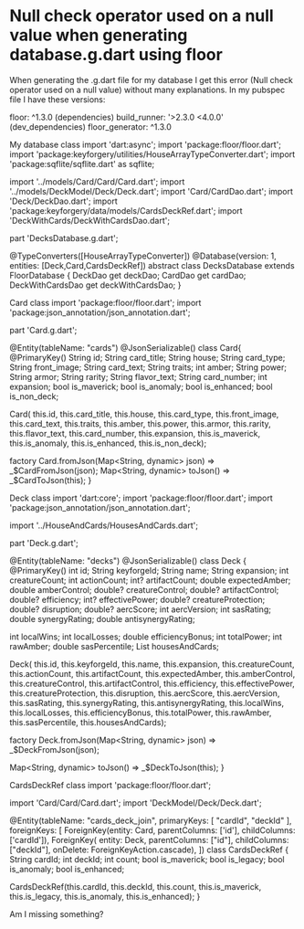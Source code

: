 
# Null check operator used on a null value when generating database.g.dart using floor

When generating the .g.dart file for my database I get this error (Null check operator used on a null value) without many explanations.
In my pubspec file I have these versions:

floor: ^1.3.0 (dependencies)
build_runner: '>2.3.0 <4.0.0' (dev_dependencies)
floor_generator: ^1.3.0

My database class
import 'dart:async';
import 'package:floor/floor.dart';
import 'package:keyforgery/utilities/HouseArrayTypeConverter.dart';
import 'package:sqflite/sqflite.dart' as sqflite;

import '../models/Card/Card/Card.dart';
import '../models/DeckModel/Deck/Deck.dart';
import 'Card/CardDao.dart';
import 'Deck/DeckDao.dart';
import 'package:keyforgery/data/models/CardsDeckRef.dart';
import 'DeckWithCards/DeckWithCardsDao.dart';

part 'DecksDatabase.g.dart';

@TypeConverters([HouseArrayTypeConverter])
@Database(version: 1, entities: [Deck,Card,CardsDeckRef])
abstract class DecksDatabase extends FloorDatabase {
  DeckDao get deckDao;
  CardDao get cardDao;
  DeckWithCardsDao get deckWithCardsDao;
}

Card class
import 'package:floor/floor.dart';
import 'package:json_annotation/json_annotation.dart';

part 'Card.g.dart';

@Entity(tableName: "cards")
@JsonSerializable()
class Card{
  @PrimaryKey()
  String id;
  String card_title;
  String house;
  String card_type;
  String front_image;
  String card_text;
  String traits;
  int amber;
  String power;
  String armor;
  String rarity;
  String flavor_text;
  String card_number;
  int expansion;
  bool is_maverick;
  bool is_anomaly;
  bool is_enhanced;
  bool is_non_deck;

  Card(
      this.id,
      this.card_title,
      this.house,
      this.card_type,
      this.front_image,
      this.card_text,
      this.traits,
      this.amber,
      this.power,
      this.armor,
      this.rarity,
      this.flavor_text,
      this.card_number,
      this.expansion,
      this.is_maverick,
      this.is_anomaly,
      this.is_enhanced,
      this.is_non_deck);

  factory Card.fromJson(Map<String, dynamic> json) => _$CardFromJson(json);
  Map<String, dynamic> toJson() => _$CardToJson(this);
}

Deck class
import 'dart:core';
import 'package:floor/floor.dart';
import 'package:json_annotation/json_annotation.dart';

import '../HouseAndCards/HousesAndCards.dart';

part 'Deck.g.dart';

@Entity(tableName: "decks")
@JsonSerializable()
class Deck {
  @PrimaryKey()
  int id;
  String keyforgeId;
  String name;
  String expansion;
  int creatureCount;
  int actionCount;
  int? artifactCount;
  double expectedAmber;
  double amberControl;
  double? creatureControl;
  double? artifactControl;
  double? efficiency;
  int? effectivePower;
  double? creatureProtection;
  double? disruption;
  double? aercScore;
  int aercVersion;
  int sasRating;
  double synergyRating;
  double antisynergyRating;

  int localWins;
  int localLosses;
  double efficiencyBonus;
  int totalPower;
  int rawAmber;
  double sasPercentile;
  List<HousesAndCards> housesAndCards;


  Deck(
      this.id,
      this.keyforgeId,
      this.name,
      this.expansion,
      this.creatureCount,
      this.actionCount,
      this.artifactCount,
      this.expectedAmber,
      this.amberControl,
      this.creatureControl,
      this.artifactControl,
      this.efficiency,
      this.effectivePower,
      this.creatureProtection,
      this.disruption,
      this.aercScore,
      this.aercVersion,
      this.sasRating,
      this.synergyRating,
      this.antisynergyRating,
      this.localWins,
      this.localLosses,
      this.efficiencyBonus,
      this.totalPower,
      this.rawAmber,
      this.sasPercentile,
      this.housesAndCards);

  factory Deck.fromJson(Map<String, dynamic> json) => _$DeckFromJson(json);

  Map<String, dynamic> toJson() => _$DeckToJson(this);
}


CardsDeckRef class
import 'package:floor/floor.dart';

import 'Card/Card/Card.dart';
import 'DeckModel/Deck/Deck.dart';

@Entity(tableName: "cards_deck_join", primaryKeys: [
  "cardId",
  "deckId"
], foreignKeys: [
  ForeignKey(entity: Card, parentColumns: ['id'], childColumns: ['cardId']),
  ForeignKey(
      entity: Deck,
      parentColumns: ["id"],
      childColumns: ["deckId"],
      onDelete: ForeignKeyAction.cascade),
])
class CardsDeckRef {
  String cardId;
  int deckId;
  int count;
  bool is_maverick;
  bool is_legacy;
  bool is_anomaly;
  bool is_enhanced;

  CardsDeckRef(this.cardId, this.deckId, this.count, this.is_maverick,
      this.is_legacy, this.is_anomaly, this.is_enhanced);
}

Am I missing something?

        